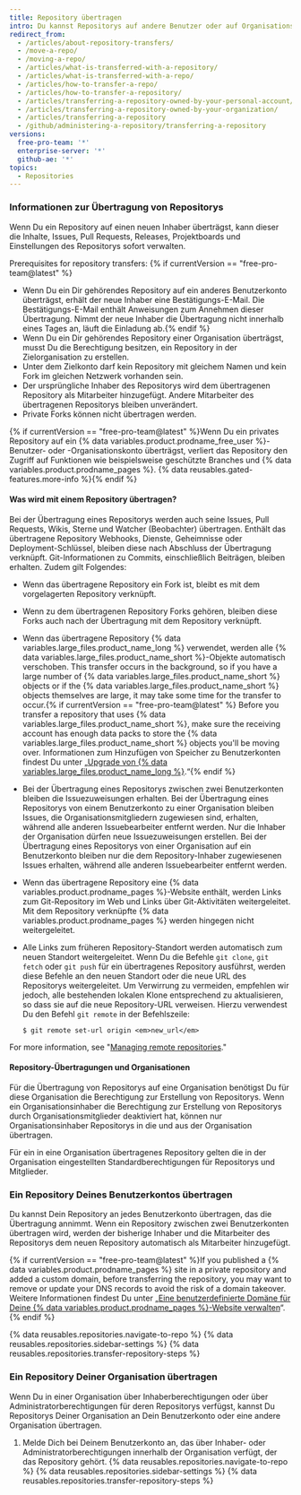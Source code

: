 ```yaml
---
title: Repository übertragen
intro: Du kannst Repositorys auf andere Benutzer oder auf Organisationskonten übertragen.
redirect_from:
  - /articles/about-repository-transfers/
  - /move-a-repo/
  - /moving-a-repo/
  - /articles/what-is-transferred-with-a-repository/
  - /articles/what-is-transferred-with-a-repo/
  - /articles/how-to-transfer-a-repo/
  - /articles/how-to-transfer-a-repository/
  - /articles/transferring-a-repository-owned-by-your-personal-account/
  - /articles/transferring-a-repository-owned-by-your-organization/
  - /articles/transferring-a-repository
  - /github/administering-a-repository/transferring-a-repository
versions:
  free-pro-team: '*'
  enterprise-server: '*'
  github-ae: '*'
topics:
  - Repositories
---
```


### Informationen zur Übertragung von Repositorys

Wenn Du ein Repository auf einen neuen Inhaber überträgst, kann dieser die Inhalte, Issues, Pull Requests, Releases, Projektboards und Einstellungen des Repositorys sofort verwalten.

Prerequisites for repository transfers: {% if currentVersion == "free-pro-team@latest" %}
- Wenn Du ein Dir gehörendes Repository auf ein anderes Benutzerkonto überträgst, erhält der neue Inhaber eine Bestätigungs-E-Mail. Die Bestätigungs-E-Mail enthält Anweisungen zum Annehmen dieser Übertragung. Nimmt der neue Inhaber die Übertragung nicht innerhalb eines Tages an, läuft die Einladung ab.{% endif %}
- Wenn Du ein Dir gehörendes Repository einer Organisation überträgst, musst Du die Berechtigung besitzen, ein Repository in der Zielorganisation zu erstellen.
- Unter dem Zielkonto darf kein Repository mit gleichem Namen und kein Fork im gleichen Netzwerk vorhanden sein.
- Der ursprüngliche Inhaber des Repositorys wird dem übertragenen Repository als Mitarbeiter hinzugefügt. Andere Mitarbeiter des übertragenen Repositorys bleiben unverändert.
- Private Forks können nicht übertragen werden.

{% if currentVersion == "free-pro-team@latest" %}Wenn Du ein privates Repository auf ein {% data variables.product.prodname_free_user %}-Benutzer- oder -Organisationskonto überträgst, verliert das Repository den Zugriff auf Funktionen wie beispielsweise geschützte Branches und {% data variables.product.prodname_pages %}. {% data reusables.gated-features.more-info %}{% endif %}

#### Was wird mit einem Repository übertragen?

Bei der Übertragung eines Repositorys werden auch seine Issues, Pull Requests, Wikis, Sterne und Watcher (Beobachter) übertragen. Enthält das übertragene Repository Webhooks, Dienste, Geheimnisse oder Deployment-Schlüssel, bleiben diese nach Abschluss der Übertragung verknüpft. Git-Informationen zu Commits, einschließlich Beiträgen, bleiben erhalten. Zudem gilt Folgendes:

- Wenn das übertragene Repository ein Fork ist, bleibt es mit dem vorgelagerten Repository verknüpft.
- Wenn zu dem übertragenen Repository Forks gehören, bleiben diese Forks auch nach der Übertragung mit dem Repository verknüpft.
- Wenn das übertragene Repository {% data variables.large_files.product_name_long %} verwendet, werden alle {% data variables.large_files.product_name_short %}-Objekte automatisch verschoben. This transfer occurs in the background, so if you have a large number of {% data variables.large_files.product_name_short %} objects or if the {% data variables.large_files.product_name_short %} objects themselves are large, it may take some time for the transfer to occur.{% if currentVersion == "free-pro-team@latest" %} Before you transfer a repository that uses {% data variables.large_files.product_name_short %}, make sure the receiving account has enough data packs to store the {% data variables.large_files.product_name_short %} objects you'll be moving over. Informationen zum Hinzufügen von Speicher zu Benutzerkonten findest Du unter „[Upgrade von {% data variables.large_files.product_name_long %}](/articles/upgrading-git-large-file-storage).“{% endif %}
- Bei der Übertragung eines Repositorys zwischen zwei Benutzerkonten bleiben die Issuezuweisungen erhalten. Bei der Übertragung eines Repositorys von einem Benutzerkonto zu einer Organisation bleiben Issues, die Organisationsmitgliedern zugewiesen sind, erhalten, während alle anderen Issuebearbeiter entfernt werden. Nur die Inhaber der Organisation dürfen neue Issuezuweisungen erstellen. Bei der Übertragung eines Repositorys von einer Organisation auf ein Benutzerkonto bleiben nur die dem Repository-Inhaber zugewiesenen Issues erhalten, während alle anderen Issuebearbeiter entfernt werden.
- Wenn das übertragene Repository eine {% data variables.product.prodname_pages %}-Website enthält, werden Links zum Git-Repository im Web und Links über Git-Aktivitäten weitergeleitet. Mit dem Repository verknüpfte {% data variables.product.prodname_pages %} werden hingegen nicht weitergeleitet.
- Alle Links zum früheren Repository-Standort werden automatisch zum neuen Standort weitergeleitet. Wenn Du die Befehle `git clone`, `git fetch` oder `git push` für ein übertragenes Repository ausführst, werden diese Befehle an den neuen Standort oder die neue URL des Repositorys weitergeleitet. Um Verwirrung zu vermeiden, empfehlen wir jedoch, alle bestehenden lokalen Klone entsprechend zu aktualisieren, so dass sie auf die neue Repository-URL verweisen. Hierzu verwendest Du den Befehl `git remote` in der Befehlszeile:

  ```shell
  $ git remote set-url origin <em>new_url</em>
  ```

For more information, see "[Managing remote repositories](/github/getting-started-with-github/managing-remote-repositories)."

#### Repository-Übertragungen und Organisationen

Für die Übertragung von Repositorys auf eine Organisation benötigst Du für diese Organisation die Berechtigung zur Erstellung von Repositorys. Wenn ein Organisationsinhaber die Berechtigung zur Erstellung von Repositorys durch Organisationsmitglieder deaktiviert hat, können nur Organisationsinhaber Repositorys in die und aus der Organisation übertragen.

Für ein in eine Organisation übertragenes Repository gelten die in der Organisation eingestellten Standardberechtigungen für Repositorys und Mitglieder.

### Ein Repository Deines Benutzerkontos übertragen

Du kannst Dein Repository an jedes Benutzerkonto übertragen, das die Übertragung annimmt. Wenn ein Repository zwischen zwei Benutzerkonten übertragen wird, werden der bisherige Inhaber und die Mitarbeiter des Repositorys dem neuen Repository automatisch als Mitarbeiter hinzugefügt.

{% if currentVersion == "free-pro-team@latest" %}If you published a {% data variables.product.prodname_pages %} site in a private repository and added a custom domain, before transferring the repository, you may want to remove or update your DNS records to avoid the risk of a domain takeover. Weitere Informationen findest Du unter „[Eine benutzerdefinierte Domäne für Deine {% data variables.product.prodname_pages %}-Website verwalten](/articles/managing-a-custom-domain-for-your-github-pages-site)“.{% endif %}

{% data reusables.repositories.navigate-to-repo %}
{% data reusables.repositories.sidebar-settings %}
{% data reusables.repositories.transfer-repository-steps %}

### Ein Repository Deiner Organisation übertragen

Wenn Du in einer Organisation über Inhaberberechtigungen oder über Administratorberechtigungen für deren Repositorys verfügst, kannst Du Repositorys Deiner Organisation an Dein Benutzerkonto oder eine andere Organisation übertragen.

1. Melde Dich bei Deinem Benutzerkonto an, das über Inhaber- oder Administratorberechtigungen innerhalb der Organisation verfügt, der das Repository gehört.
{% data reusables.repositories.navigate-to-repo %}
{% data reusables.repositories.sidebar-settings %}
{% data reusables.repositories.transfer-repository-steps %}
